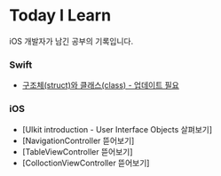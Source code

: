 # Today I Learn

iOS 개발자가 남긴 공부의 기록입니다.

### Swift
- [구조체(struct)와 클래스(class) - 업데이트 필요](https://github.com/M1zz/TIL/blob/master/post/Swift/%5Bswift%5D%20구조체(struct)와%20클래스(class).md)

### iOS
- [UIkit introduction - User Interface Objects 살펴보기]
- [NavigationController 뜯어보기]
- [TableViewController 뜯어보기]
- [ColloctionViewController 뜯어보기]
